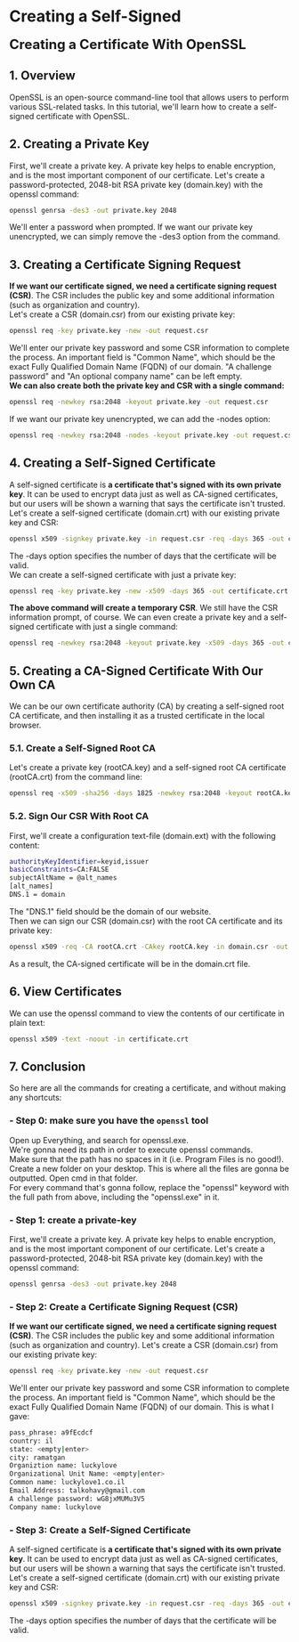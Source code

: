 # Creating a Self-Signed

**<font size="5">Creating a Certificate With OpenSSL</font>**

## 1. Overview

OpenSSL is an open-source command-line tool that allows users to perform various SSL-related tasks. In this tutorial, we'll learn how to create a self-signed certificate with OpenSSL.

## 2. Creating a Private Key

First, we'll create a private key. A private key helps to enable encryption, and is the most important component of our certificate. Let's create a password-protected, 2048-bit RSA private key (domain.key) with the openssl command:

```bash
openssl genrsa -des3 -out private.key 2048
```

We'll enter a password when prompted. If we want our private key unencrypted, we can simply remove the -des3 option from the command.

## 3. Creating a Certificate Signing Request

**If we want our certificate signed, we need a certificate signing request (CSR)**. The CSR includes the public key and some additional information (such as organization and country).  
Let's create a CSR (domain.csr) from our existing private key:

```bash
openssl req -key private.key -new -out request.csr
```

We'll enter our private key password and some CSR information to complete the process. An important field is "Common Name", which should be the exact Fully Qualified Domain Name (FQDN) of our domain. "A challenge password" and "An optional company name" can be left empty.  
**We can also create both the private key and CSR with a single command:**

```bash
openssl req -newkey rsa:2048 -keyout private.key -out request.csr
```

If we want our private key unencrypted, we can add the -nodes option:

```bash
openssl req -newkey rsa:2048 -nodes -keyout private.key -out request.csr
```

## 4. Creating a Self-Signed Certificate

A self-signed certificate is **a certificate that's signed with its own private key**. It can be used to encrypt data just as well as CA-signed certificates, but our users will be shown a warning that says the certificate isn't trusted.  
Let's create a self-signed certificate (domain.crt) with our existing private key and CSR:

```bash
openssl x509 -signkey private.key -in request.csr -req -days 365 -out certificate.crt
```

The -days option specifies the number of days that the certificate will be valid.  
We can create a self-signed certificate with just a private key:

```bash
openssl req -key private.key -new -x509 -days 365 -out certificate.crt
```

**The above command will create a temporary CSR**. We still have the CSR information prompt, of course. We can even create a private key and a self-signed certificate with just a single command:

```bash
openssl req -newkey rsa:2048 -keyout private.key -x509 -days 365 -out certificate.crt
```

## 5. Creating a CA-Signed Certificate With Our Own CA

We can be our own certificate authority (CA) by creating a self-signed root CA certificate, and then installing it as a trusted certificate in the local browser.

### 5.1. Create a Self-Signed Root CA

Let's create a private key (rootCA.key) and a self-signed root CA certificate (rootCA.crt) from the command line:

```bash
openssl req -x509 -sha256 -days 1825 -newkey rsa:2048 -keyout rootCA.key -out rootCA.crt
```

### 5.2. Sign Our CSR With Root CA

First, we'll create a configuration text-file (domain.ext) with the following content:

```bash
authorityKeyIdentifier=keyid,issuer
basicConstraints=CA:FALSE
subjectAltName = @alt_names
[alt_names]
DNS.1 = domain
```

The "DNS.1" field should be the domain of our website.  
Then we can sign our CSR (domain.csr) with the root CA certificate and its private key:

```bash
openssl x509 -req -CA rootCA.crt -CAkey rootCA.key -in domain.csr -out domain.crt -days 365 -CAcreateserial -extfile domain.ext
```

As a result, the CA-signed certificate will be in the domain.crt file.

## 6. View Certificates

We can use the openssl command to view the contents of our certificate in plain text:

```bash
openssl x509 -text -noout -in certificate.crt
```

## 7. Conclusion

So here are all the commands for creating a certificate, and without making any shortcuts:

### - Step 0: make sure you have the `openssl` tool

Open up Everything, and search for openssl.exe.  
We're gonna need its path in order to execute openssl commands.  
Make sure that the path has no spaces in it (i.e. Program Files is no good!).  
Create a new folder on your desktop. This is where all the files are gonna be outputted. Open cmd in that folder.  
For every command that's gonna follow, replace the "openssl" keyword with the full path from above, including the "openssl.exe" in it.

### - Step 1: create a private-key

First, we'll create a private key. A private key helps to enable encryption, and is the most important component of our certificate. Let's create a password-protected, 2048-bit RSA private key (domain.key) with the openssl command:

```bash
openssl genrsa -des3 -out private.key 2048
```

### - Step 2: Create a Certificate Signing Request (CSR)

**If we want our certificate signed, we need a certificate signing request (CSR)**. The CSR includes the public key and some additional information (such as organization and country).
Let's create a CSR (domain.csr) from our existing private key:

```bash
openssl req -key private.key -new -out request.csr
```

We'll enter our private key password and some CSR information to complete the process.
An important field is "Common Name", which should be the exact Fully Qualified Domain Name (FQDN) of our domain. This is what I gave:

```bash
pass_phrase: a9fEcdcf
country: il
state: <empty|enter>
city: ramatgan
Organiztion name: luckylove
Organizational Unit Name: <empty|enter>
Common name: luckylove1.co.il
Email Address: talkohavy@gmail.com
A challenge password: wG8jxMUMu3V5
Company name: luckylove
```

### - Step 3: Create a Self-Signed Certificate

A self-signed certificate is **a certificate that's signed with its own private key**. It can be used to encrypt data just as well as CA-signed certificates, but our users will be shown a warning that says the certificate isn't trusted.
Let's create a self-signed certificate (domain.crt) with our existing private key and CSR:

```bash
openssl x509 -signkey private.key -in request.csr -req -days 365 -out certificate.crt
```

The -days option specifies the number of days that the certificate will be valid.
